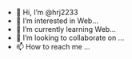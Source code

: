 - 👋 Hi, I’m @hrj2233
- 👀 I’m interested in Web...
- 🌱 I’m currently learning Web...
- 💞️ I’m looking to collaborate on ...
- 📫 How to reach me ...

<!---
hrj0903/hrj0903 is a ✨ special ✨ repository because its `README.md` (this file) appears on your GitHub profile.
You can click the Preview link to take a look at your changes.
--->
